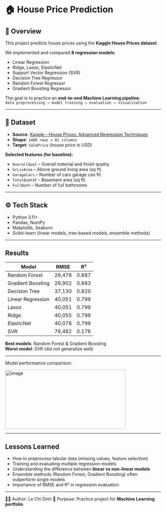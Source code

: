 # 🏠 House Price Prediction

## 📌 Overview
This project predicts house prices using the **Kaggle House Prices dataset**.  

We implemented and compared **8 regression models**:
- Linear Regression
- Ridge, Lasso, ElasticNet
- Support Vector Regression (SVR)
- Decision Tree Regressor
- Random Forest Regressor
- Gradient Boosting Regressor

The goal is to practice an **end-to-end Machine Learning pipeline**:  
`data preprocessing → model training → evaluation → visualization`

---

## 📂 Dataset
- **Source**: [Kaggle – House Prices: Advanced Regression Techniques](https://www.kaggle.com/c/house-prices-advanced-regression-techniques)  
- **Shape**: `1460 rows × 81 columns`  
- **Target**: `SalePrice` (house price in USD)  

**Selected features (for baseline):**
- `OverallQual` – Overall material and finish quality  
- `GrLivArea` – Above ground living area (sq ft)  
- `GarageCars` – Number of cars garage can fit  
- `TotalBsmtSF` – Basement area (sq ft)  
- `FullBath` – Number of full bathrooms  

---

## ⚙️ Tech Stack
- Python 3.11+  
- Pandas, NumPy  
- Matplotlib, Seaborn  
- Scikit-learn (linear models, tree-based models, ensemble methods)  

---

## Results

| Model              |   RMSE    |   R²    |
|--------------------|-----------|---------|
| Random Forest      | 29,478    | 0.887   |
| Gradient Boosting  | 29,902    | 0.883   |
| Decision Tree      | 37,130    | 0.820   |
| Linear Regression  | 40,051    | 0.799   |
| Lasso              | 40,051    | 0.799   |
| Ridge              | 40,055    | 0.799   |
| ElasticNet         | 40,078    | 0.799   |
| SVR                | 79,482    | 0.176   |

**Best models**: Random Forest & Gradient Boosting  
**Worst model**: SVR (did not generalize well)

---

Model performance comparison:

<img width="389" height="191" alt="image" src="https://github.com/user-attachments/assets/959464bb-b90c-4530-af56-b906ef7c7be8" />


---

## Lessons Learned
- How to preprocess tabular data (missing values, feature selection)  
- Training and evaluating multiple regression models  
- Understanding the difference between **linear vs non-linear models**  
- Ensemble methods (Random Forest, Gradient Boosting) often outperform single models  
- Importance of RMSE and R² in regression evaluation  

---

👨‍💻 Author: Le Chi Dinh
🎯 Purpose: Practice project for **Machine Learning portfolio**
